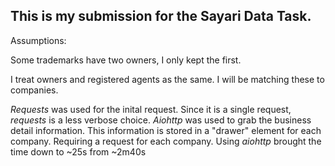 ## This is my submission for the Sayari Data Task.
Assumptions:

Some trademarks have two owners, I only kept the first.

I treat owners and registered agents as the same. 
I will be matching these to companies.

_Requests_ was used for the inital request. 
Since it is a single request, _requests_ is a less verbose choice.
_Aiohttp_ was used to grab the business detail information.
This information is stored in a "drawer" element for each company.
Requiring a request for each company.
Using _aiohttp_ brought the time down to ~25s from ~2m40s
